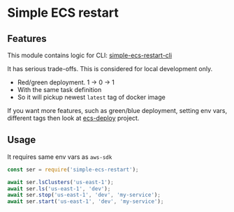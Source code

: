 # Simple ECS restart

## Features

This module contains logic for CLI: [simple-ecs-restart-cli](https://github.com/vladgolubev/simple-ecs-restart-cli)

It has serious trade-offs. This is considered for local development only.

* Red/green deployment. 1 -> 0 -> 1
* With the same task definition
* So it will pickup newest `latest` tag of docker image

If you want more features, such as green/blue deployment, setting env vars, different tags
then look at [ecs-deploy](https://github.com/fabfuel/ecs-deploy) project.

## Usage

It requires same env vars as `aws-sdk`

```javascript
const ser = require('simple-ecs-restart');

await ser.lsClusters('us-east-1');
await ser.ls('us-east-1', 'dev');
await ser.stop('us-east-1', 'dev', 'my-service');
await ser.start('us-east-1', 'dev', 'my-service');
```
